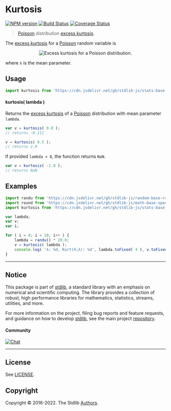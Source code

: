 <!--

@license Apache-2.0

Copyright (c) 2018 The Stdlib Authors.

Licensed under the Apache License, Version 2.0 (the "License");
you may not use this file except in compliance with the License.
You may obtain a copy of the License at

   http://www.apache.org/licenses/LICENSE-2.0

Unless required by applicable law or agreed to in writing, software
distributed under the License is distributed on an "AS IS" BASIS,
WITHOUT WARRANTIES OR CONDITIONS OF ANY KIND, either express or implied.
See the License for the specific language governing permissions and
limitations under the License.

-->

# Kurtosis

[![NPM version][npm-image]][npm-url] [![Build Status][test-image]][test-url] [![Coverage Status][coverage-image]][coverage-url] <!-- [![dependencies][dependencies-image]][dependencies-url] -->

> [Poisson][poisson-distribution] distribution [excess kurtosis][kurtosis].

<!-- Section to include introductory text. Make sure to keep an empty line after the intro `section` element and another before the `/section` close. -->

<section class="intro">

The [excess kurtosis][kurtosis] for a [Poisson][poisson-distribution] random variable is

<!-- <equation class="equation" label="eq:poisson_kurtosis" align="center" raw="\operatorname{Kurt}\left( X \right) = \lambda^{-1}" alt="Excess kurtosis for a Poisson distribution."> -->

<div class="equation" align="center" data-raw-text="\operatorname{Kurt}\left( X \right) = \lambda^{-1}" data-equation="eq:poisson_kurtosis">
    <img src="https://cdn.jsdelivr.net/gh/stdlib-js/stdlib@51534079fef45e990850102147e8945fb023d1d0/lib/node_modules/@stdlib/stats/base/dists/poisson/kurtosis/docs/img/equation_poisson_kurtosis.svg" alt="Excess kurtosis for a Poisson distribution.">
    <br>
</div>

<!-- </equation> -->

where `λ` is the mean parameter.

</section>

<!-- /.intro -->

<!-- Package usage documentation. -->



<section class="usage">

## Usage

```javascript
import kurtosis from 'https://cdn.jsdelivr.net/gh/stdlib-js/stats-base-dists-poisson-kurtosis@deno/mod.js';
```

#### kurtosis( lambda )

Returns the [excess kurtosis][kurtosis] of a [Poisson][poisson-distribution] distribution with mean parameter `lambda`.

```javascript
var v = kurtosis( 9.0 );
// returns ~0.111

v = kurtosis( 0.5 );
// returns 2.0
```

If provided `lambda < 0`, the function returns `NaN`.

```javascript
var v = kurtosis( -1.0 );
// returns NaN
```

</section>

<!-- /.usage -->

<!-- Package usage notes. Make sure to keep an empty line after the `section` element and another before the `/section` close. -->

<section class="notes">

</section>

<!-- /.notes -->

<!-- Package usage examples. -->

<section class="examples">

## Examples

<!-- eslint no-undef: "error" -->

```javascript
import randu from 'https://cdn.jsdelivr.net/gh/stdlib-js/random-base-randu@deno/mod.js';
import round from 'https://cdn.jsdelivr.net/gh/stdlib-js/math-base-special-round@deno/mod.js';
import kurtosis from 'https://cdn.jsdelivr.net/gh/stdlib-js/stats-base-dists-poisson-kurtosis@deno/mod.js';

var lambda;
var v;
var i;

for ( i = 0; i < 10; i++ ) {
    lambda = randu() * 20.0;
    v = kurtosis( lambda );
    console.log( 'λ: %d, Kurt(X;λ): %d', lambda.toFixed( 4 ), v.toFixed( 4 ) );
}
```

</section>

<!-- /.examples -->

<!-- Section to include cited references. If references are included, add a horizontal rule *before* the section. Make sure to keep an empty line after the `section` element and another before the `/section` close. -->

<section class="references">

</section>

<!-- /.references -->

<!-- Section for related `stdlib` packages. Do not manually edit this section, as it is automatically populated. -->

<section class="related">

</section>

<!-- /.related -->

<!-- Section for all links. Make sure to keep an empty line after the `section` element and another before the `/section` close. -->


<section class="main-repo" >

* * *

## Notice

This package is part of [stdlib][stdlib], a standard library with an emphasis on numerical and scientific computing. The library provides a collection of robust, high performance libraries for mathematics, statistics, streams, utilities, and more.

For more information on the project, filing bug reports and feature requests, and guidance on how to develop [stdlib][stdlib], see the main project [repository][stdlib].

#### Community

[![Chat][chat-image]][chat-url]

---

## License

See [LICENSE][stdlib-license].


## Copyright

Copyright &copy; 2016-2022. The Stdlib [Authors][stdlib-authors].

</section>

<!-- /.stdlib -->

<!-- Section for all links. Make sure to keep an empty line after the `section` element and another before the `/section` close. -->

<section class="links">

[npm-image]: http://img.shields.io/npm/v/@stdlib/stats-base-dists-poisson-kurtosis.svg
[npm-url]: https://npmjs.org/package/@stdlib/stats-base-dists-poisson-kurtosis

[test-image]: https://github.com/stdlib-js/stats-base-dists-poisson-kurtosis/actions/workflows/test.yml/badge.svg?branch=main
[test-url]: https://github.com/stdlib-js/stats-base-dists-poisson-kurtosis/actions/workflows/test.yml?query=branch:main

[coverage-image]: https://img.shields.io/codecov/c/github/stdlib-js/stats-base-dists-poisson-kurtosis/main.svg
[coverage-url]: https://codecov.io/github/stdlib-js/stats-base-dists-poisson-kurtosis?branch=main

<!--

[dependencies-image]: https://img.shields.io/david/stdlib-js/stats-base-dists-poisson-kurtosis.svg
[dependencies-url]: https://david-dm.org/stdlib-js/stats-base-dists-poisson-kurtosis/main

-->

[chat-image]: https://img.shields.io/gitter/room/stdlib-js/stdlib.svg
[chat-url]: https://gitter.im/stdlib-js/stdlib/

[stdlib]: https://github.com/stdlib-js/stdlib

[stdlib-authors]: https://github.com/stdlib-js/stdlib/graphs/contributors

[umd]: https://github.com/umdjs/umd
[es-module]: https://developer.mozilla.org/en-US/docs/Web/JavaScript/Guide/Modules

[deno-url]: https://github.com/stdlib-js/stats-base-dists-poisson-kurtosis/tree/deno
[umd-url]: https://github.com/stdlib-js/stats-base-dists-poisson-kurtosis/tree/umd
[esm-url]: https://github.com/stdlib-js/stats-base-dists-poisson-kurtosis/tree/esm

[stdlib-license]: https://raw.githubusercontent.com/stdlib-js/stats-base-dists-poisson-kurtosis/main/LICENSE

[poisson-distribution]: https://en.wikipedia.org/wiki/Poisson_distribution

[kurtosis]: https://en.wikipedia.org/wiki/Kurtosis

</section>

<!-- /.links -->
